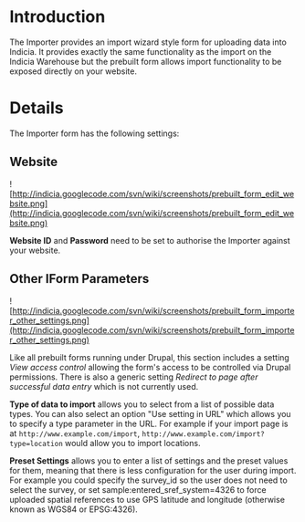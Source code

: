# Introduction #

The Importer provides an import wizard style form for uploading data into Indicia. It provides exactly the same functionality as the import on the Indicia Warehouse but the prebuilt form allows import functionality to be exposed directly on your website.

# Details #

The Importer form has the following settings:

## Website ##

![http://indicia.googlecode.com/svn/wiki/screenshots/prebuilt_form_edit_website.png](http://indicia.googlecode.com/svn/wiki/screenshots/prebuilt_form_edit_website.png)

**Website ID** and **Password** need to be set to authorise the Importer against your website.

## Other IForm Parameters ##

![http://indicia.googlecode.com/svn/wiki/screenshots/prebuilt_form_importer_other_settings.png](http://indicia.googlecode.com/svn/wiki/screenshots/prebuilt_form_importer_other_settings.png)

Like all prebuilt forms running under Drupal, this section includes a setting _View access control_ allowing the form's access to be controlled via Drupal permissions. There is also a generic setting _Redirect to page after successful data entry_ which is not currently used.

**Type of data to import** allows you to select from a list of possible data types. You can also select an option "Use setting in URL" which allows you to specify a type parameter in the URL. For example if your import page is at `http://www.example.com/import`, `http://www.example.com/import?type=location` would allow you to import locations.

**Preset Settings** allows you to enter a list of settings and the preset values for them, meaning that there is less configuration for the user during import. For example you could specify the survey\_id so the user does not need to select the survey, or set sample:entered\_sref\_system=4326 to force uploaded spatial references to use GPS latitude and longitude (otherwise known as WGS84 or EPSG:4326).